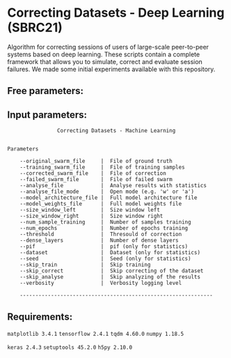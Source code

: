 # Correcting Datasets - Deep Learning (SBRC21)

Algorithm for correcting sessions of users of large-scale peer-to-peer systems based on deep learning.
These scripts contain a complete framework that allows you to simulate, correct and evaluate session failures.
We made some initial experiments available with this repository.

## Free parameters:




## Input parameters:

                    Correcting Datasets - Machine Learning


    Parameters
        
        --original_swarm_file     |  File of ground truth
        --training_swarm_file     |  File of training samples
        --corrected_swarm_file    |  File of correction
        --failed_swarm_file       |  File of failed swarm
        --analyse_file            |  Analyse results with statistics
        --analyse_file_mode       |  Open mode (e.g. 'w' or 'a')
        --model_architecture_file |  Full model architecture file
        --model_weights_file      |  Full model weights file
        --size_window_left        |  Size window left
        --size_window_right       |  Size window right
        --num_sample_training     |  Number of samples training
        --num_epochs              |  Number of epochs training
        --threshold               |  Thresould of correction
        --dense_layers            |  Number of dense layers
        --pif                     |  pif (only for statistics)
        --dataset                 |  Dataset (only for statistics)
        --seed                    |  Seed (only for statistics)
        --skip_train              |  Skip training
        --skip_correct            |  Skip correcting of the dataset
        --skip_analyse            |  Skip analyzing of the results
        --verbosity               |  Verbosity logging level 

        --------------------------------------------------------------


## Requirements:

`matplotlib 3.4.1`
`tensorflow 2.4.1`
`tqdm 4.60.0`
`numpy 1.18.5`

`keras 2.4.3`
`setuptools 45.2.0`
`h5py 2.10.0`

